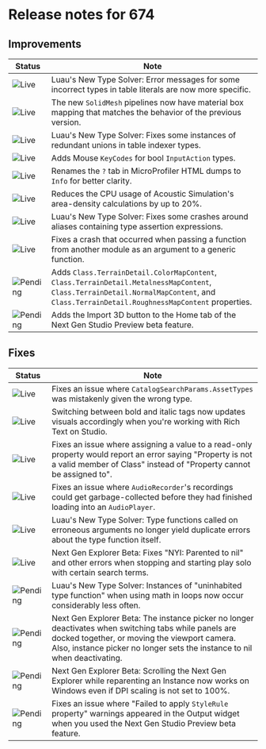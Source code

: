 # Release notes for 674

## Improvements

| Status | Note |
|--------|------|
| ![Live](https://img.shields.io/badge/Live-009E57?style=flat)  | Luau's New Type Solver: Error messages for some incorrect types in table literals are now more specific. |
| ![Live](https://img.shields.io/badge/Live-009E57?style=flat)  | The new `SolidMesh` pipelines now have material box mapping that matches the behavior of the previous version. |
| ![Live](https://img.shields.io/badge/Live-009E57?style=flat)  | Luau's New Type Solver: Fixes some instances of redundant unions in table indexer types. |
| ![Live](https://img.shields.io/badge/Live-009E57?style=flat)  | Adds Mouse `KeyCodes` for bool `InputAction` types. |
| ![Live](https://img.shields.io/badge/Live-009E57?style=flat)  | Renames the `?` tab in MicroProfiler HTML dumps to `Info` for better clarity. |
| ![Live](https://img.shields.io/badge/Live-009E57?style=flat)  | Reduces the CPU usage of Acoustic Simulation's area-density calculations by up to 20%. |
| ![Live](https://img.shields.io/badge/Live-009E57?style=flat)  | Luau's New Type Solver: Fixes some crashes around aliases containing type assertion expressions. |
| ![Live](https://img.shields.io/badge/Live-009E57?style=flat)  | Fixes a crash that occurred when passing a function from another module as an argument to a generic function. |
| ![Pending](https://img.shields.io/badge/Pending-DEA517?style=flat)  | Adds `Class.TerrainDetail.ColorMapContent`, `Class.TerrainDetail.MetalnessMapContent`, `Class.TerrainDetail.NormalMapContent`, and `Class.TerrainDetail.RoughnessMapContent` properties. |
| ![Pending](https://img.shields.io/badge/Pending-DEA517?style=flat)  | Adds the Import 3D button to the Home tab of the Next Gen Studio Preview beta feature. |
## Fixes

| Status | Note |
|--------|------|
| ![Live](https://img.shields.io/badge/Live-009E57?style=flat)  | Fixes an issue where `CatalogSearchParams.AssetTypes` was mistakenly given the wrong type. |
| ![Live](https://img.shields.io/badge/Live-009E57?style=flat)  | Switching between bold and italic tags now updates visuals accordingly when you're working with Rich Text on Studio. |
| ![Live](https://img.shields.io/badge/Live-009E57?style=flat)  | Fixes an issue where assigning a value to a read-only property would report an error saying "Property is not a valid member of Class" instead of "Property cannot be assigned to". |
| ![Live](https://img.shields.io/badge/Live-009E57?style=flat)  | Fixes an issue where `AudioRecorder`'s recordings could get garbage-collected before they had finished loading into an `AudioPlayer`. |
| ![Live](https://img.shields.io/badge/Live-009E57?style=flat)  | Luau's New Type Solver: Type functions called on erroneous arguments no longer yield duplicate errors about the type function itself. |
| ![Live](https://img.shields.io/badge/Live-009E57?style=flat)  | Next Gen Explorer Beta: Fixes "NYI: Parented to nil" and other errors when stopping and starting play solo with certain search terms. |
| ![Pending](https://img.shields.io/badge/Pending-DEA517?style=flat)  | Luau's New Type Solver: Instances of "uninhabited type function" when using math in loops now occur considerably less often. |
| ![Pending](https://img.shields.io/badge/Pending-DEA517?style=flat)  | Next Gen Explorer Beta: The instance picker no longer deactivates when switching tabs while panels are docked together, or moving the viewport camera. Also, instance picker no longer sets the instance to nil when deactivating.  |
| ![Pending](https://img.shields.io/badge/Pending-DEA517?style=flat)  | Next Gen Explorer Beta: Scrolling the Next Gen Explorer while reparenting an Instance now works on Windows even if DPI scaling is not set to 100%. |
| ![Pending](https://img.shields.io/badge/Pending-DEA517?style=flat)  | Fixes an issue where "Failed to apply `StyleRule` property" warnings appeared in the Output widget when you used the Next Gen Studio Preview beta feature. |
